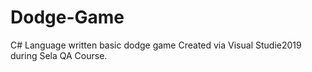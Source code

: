# Dodge-Game
C# Language written basic dodge game
Created via Visual Studie2019 during Sela QA Course.
